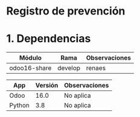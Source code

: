 # Registro de prevención

# 1. Dependencias

| Módulo       | Rama    | Observaciones |
| ------------ | ------- | ------------- |
| odoo16-share | develop | renaes        |

| App    | Versión | Observaciones |
| ------ | ------- | ------------- |
| Odoo   | 16.0    | No aplica     |
| Python | 3.8     | No aplica     |
